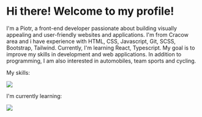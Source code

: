 <h1> Hi there! Welcome to my profile!</h1>

<p>I'm a Piotr, a front-end developer passionate about building visually appealing and user-friendly websites and applications. I'm from Cracow area and i have experience with HTML, CSS, Javascript, Git, SCSS, Bootstrap, Tailwind. Currently, I'm learning React, Typescript. My goal is to improve my skills in development and web applications. In addition to programming, I am also interested in automobiles, team sports and cycling.</p>

<p>My skills:</p>
<div>
    <img src="https://skillicons.dev/icons?i=html,css,js,git,sass,bootstrap,tailwindcss,typescript,vite" />
</div>


<p>I'm currently learning:</p>
<div>
  <img src="https://skillicons.dev/icons?i=react,nextjs, firebase" />
</div>
